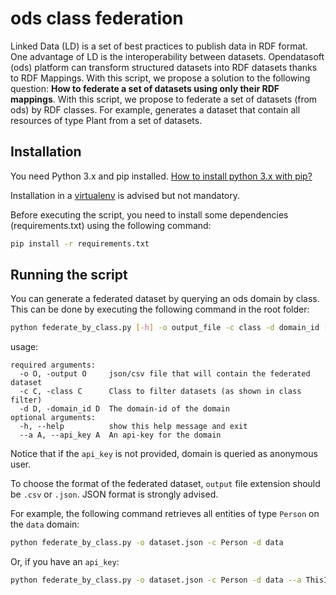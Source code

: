 # ods class federation

Linked Data (LD) is a set of best practices to publish data in
RDF format.
One advantage of LD is the interoperability between datasets.
Opendatasoft (ods) platform can transform structured datasets into RDF datasets
thanks to RDF Mappings.
With this script, we propose a solution to the following question:
**How to federate a set of datasets using only their RDF mappings**.
With this script, we propose to federate a set of datasets (from ods) by RDF classes.
For example, generates a dataset that contain all resources of type Plant from a set of datasets.

## Installation

You need Python 3.x and pip installed. [How to install python 3.x with pip?](https://realpython.com/installing-python/)

Installation in a [virtualenv](https://docs.python-guide.org/dev/virtualenvs/) is advised but not mandatory.

Before executing the script, you need to install some dependencies (requirements.txt) using the following command:

```bash
pip install -r requirements.txt
```

## Running the script

You can generate a federated dataset by querying an ods domain by class.
This can be done by executing the following command in the root folder:

```bash
python federate_by_class.py [-h] -o output_file -c class -d domain_id [--a api_key]
```

usage:
```
required arguments:
  -o O, -output O     json/csv file that will contain the federated dataset
  -c C, -class C      Class to filter datasets (as shown in class filter)
  -d D, -domain_id D  The domain-id of the domain
optional arguments:
  -h, --help          show this help message and exit
  --a A, --api_key A  An api-key for the domain
```

Notice that if the `api_key` is not provided, domain is queried as anonymous user.

To choose the format of the federated dataset, `output` file extension should be `.csv` or `.json`.
JSON format is strongly advised.

For example, the following command retrieves all entities of type `Person` on the `data` domain:

```bash
python federate_by_class.py -o dataset.json -c Person -d data
```

Or, if you have an `api_key`:

```bash
python federate_by_class.py -o dataset.json -c Person -d data --a ThisIsaFakeApiKey
```
